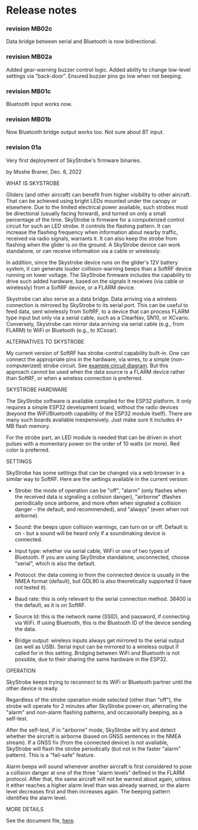 # Release notes


### revision MB02c

Data bridge between serial and Bluetooth is now bidirectional.


### revision MB02a

Added gear-warning buzzer control logic.
Added ability to change low-level settings via "back-door".
Ensured buzzer pins go low when not beeping.


### revision MB01c

Bluetooth input works now.


### revision MB01b

Now Bluetooth bridge output works too.  Not sure about BT input.


### revision 01a

Very first deployment of SkyStrobe's firmware binaries.

by Moshe Braner, Dec. 6, 2022

WHAT IS SKYSTROBE

Gliders (and other aircraft) can benefit from higher visibility to other aircraft.  That can be achieved using bright LEDs mounted under the canopy or elsewhere.  Due to the limited electrical power available, such strobes must be directional (usually facing forward), and turned on only a small percentage of the time.  SkyStrobe is firmware for a computerized control circuit for such an LED strobe.  It controls the flashing pattern.  It can increase the flashing frequency when information about nearby traffic, received via radio signals, warrants it.  It can also keep the strobe from flashing when the glider is on the ground.  A SkyStrobe device can work standalone, or can receive information via a cable or wirelessly.

In addition, since the Skystrobe device runs on the glider's 12V battery system, it can generate louder collision-warning beeps than a SoftRF device running on lower voltage.  The SkyStrobe firmware includes the capability to drive such added hardware, based on the signals it receives (via cable or wirelessly) from a SoftRF device, or a FLARM device.

Skystrobe can also serve as a data bridge.  Data arriving via a wireless connection is mirrored by SkyStrobe to its serial port.  This can be useful to feed data, sent wirelessly from SoftRF, to a device that can process FLARM type input but only via a serial cable, such as a ClearNav, SN10, or XCvario.  Conversely, Skystrobe can mirror data arriving via serial cable (e.g., from FLARM) to WiFi or Bluetooth (e.g., to XCsoar).


ALTERNATIVES TO SKYSTROBE

My current version of SoftRF has strobe-control capability built-in.  One can connect the appropriate pins in the hardware, via wires, to a simple (non-computerized) strobe circuit.  See [example circuit diagram](https://github.com/moshe-braner/SoftRF/tree/master/software/firmware/documentation/strobe_connection.jpg).  But this approach cannot be used when the data source is a FLARM device rather than SoftRF, or when a wireless connection is preferred.


SKYSTROBE HARDWARE

The SkyStrobe software is available compiled for the ESP32 platform.  It only requires a simple ESP32 development board, without the radio devices (beyond the WiFi/Bluetooth capability of the ESP32 module itself).  There are many such boards available inexpensively.  Just make sure it includes 4+ MB flash memory.

For the strobe part, an LED module is needed that can be driven in short pulses with a momentary power on the order of 10 watts (or more).  Red color is preferred.


SETTINGS

SkyStrobe has some settings that can be changed via a web browser in a similar way to SoftRF.  Here are the settings available in the current version:

* Strobe: the mode of operation can be "off", "alarm" (only flashes when the received data is signaling a collision danger), "airborne" (flashes periodically once airborne, and more often when signaled a collision danger - the default, and recommended), and "always" (even when not airborne).

* Sound: the beeps upon collision warnings, can turn on or off.  Default is on - but a sound will be heard only if a soundmaking device is connected.

* Input type: whether via serial cable, WiFi or one of two types of Bluetooth.  If you are using SkyStrobe standalone, unconnected, choose "serial", which is also the default.

* Protocol: the data coming in from the connected device is usually in the NMEA format (default), but GDL90 is also theoretically supported (I have not tested it).

* Baud rate: this is only relevant to the serial connection method.  38400 is the default, as it is on SoftRF.

* Source Id: this is the network name (SSID), and password, if connecting via WiFi.  If using Bluetooth, this is the Bluetooth ID of the device sending the data.

* Bridge output: wireless inputs always get mirrored to the serial output (as well as USB).  Serial input can be mirrored to a wireless output if called for in this setting.  Bridging between WiFi and Bluetooth is not possible, due to their sharing the same hardware in the ESP32.


OPERATION

SkyStrobe keeps trying to reconnect to its WiFi or Bluetooth partner until the other device is ready.

Regardless of the strobe operation mode selected (other than "off"), the strobe will operate for 2 minutes after SkyStrobe power-on, alternating the "alarm" and non-alarm flashing patterns, and occasionally beeping, as a self-test.

After the self-test, if in "airborne" mode, SkyStrobe will try and detect whether the aircraft is airborne (based on GNSS sentences in the NMEA stream).  If a GNSS fix (from the connected device) is not available, SkyStrobe will flash the strobe periodically (but not in the faster "alarm" pattern).  This is a "fail-safe" feature.

Alarm beeps will sound whenever another aircraft is first considered to pose a collision danger at one of the three "alarm levels" defined in the FLARM protocol.  After that, the same aircraft will not be warned about again, unless it either reaches a higher alarm level than was already warned, or the alarm level decreases first and then increases again.  The beeping pattern identifies the alarm level.


MORE DETAILS

See the document file, [here](https://github.com/moshe-braner/SoftRF/tree/master/software/firmware/documentation).

